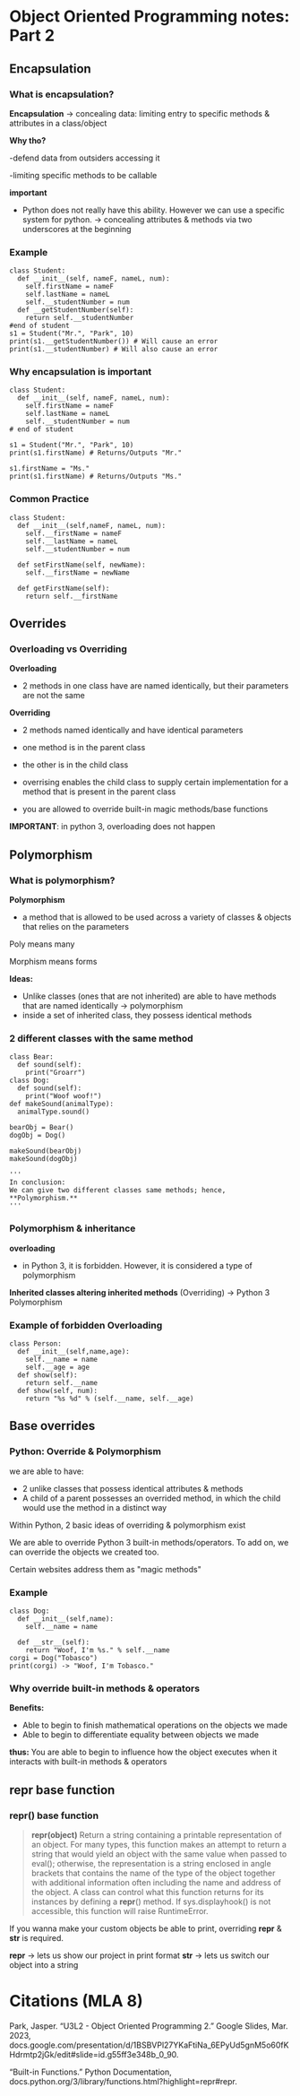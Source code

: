 # Object Oriented Programming notes: Part 2
## Encapsulation 
### What is encapsulation?
**Encapsulation** -> concealing data: limiting entry to specific methods & attributes in a class/object

**Why tho?**

-defend data from outsiders accessing it

-limiting specific methods to be callable

**important**
+ Python does not really have this ability. However we can use a specific system for python. -> concealing attributes & methods via two underscores at the beginning

### Example 
```
class Student: 
  def __init__(self, nameF, nameL, num):
    self.firstName = nameF
    self.lastName = nameL 
    self.__studentNumber = num 
  def __getStudentNumber(self):
    return self.__studentNumber
#end of student 
s1 = Student("Mr.", "Park", 10)
print(s1.__getStudentNumber()) # Will cause an error 
print(s1.__studentNumber) # Will also cause an error 
```
### Why encapsulation is important 
``` 
class Student: 
  def __init__(self, nameF, nameL, num):
    self.firstName = nameF
    self.lastName = nameL
    self.__studentNumber = num 
# end of student 

s1 = Student("Mr.", "Park", 10) 
print(s1.firstName) # Returns/Outputs "Mr."

s1.firstName = "Ms."
print(s1.firstName) # Returns/Outputs "Ms."
```

### Common Practice 

```
class Student: 
  def __init__(self,nameF, nameL, num):
    self.__firstName = nameF
    self.__lastName = nameL
    self.__studentNumber = num 
    
  def setFirstName(self, newName):
    self.__firstName = newName 
    
  def getFirstName(self):
    return self.__firstName 
``` 

## Overrides
### Overloading vs Overriding 

**Overloading** 
+ 2 methods in one class have are named identically, but their parameters are not the same 

**Overriding**
+ 2 methods named identically and have identical parameters

+ one method is in the parent class
+ the other is in the child class 
+ overrising enables the child class to supply certain implementation for a method that is present in the parent class
+ you are allowed to override built-in magic methods/base functions 

**IMPORTANT**: in python 3, overloading does not happen

## Polymorphism 
### What is polymorphism?
**Polymorphism**
+ a method that is allowed to be used across a variety of classes & objects that relies on the parameters 

Poly means many 

Morphism means forms 

**Ideas:**
+ Unlike classes (ones that are not inherited) are able to have methods that are named identically -> polymorphism 
+ inside a set of inherited class, they possess identical methods

### 2 different classes with the same method 
```
class Bear: 
  def sound(self): 
    print("Groarr")
class Dog: 
  def sound(self):
    print("Woof woof!")
def makeSound(animalType):
  animalType.sound()

bearObj = Bear()
dogObj = Dog()

makeSound(bearObj)
makeSound(dogObj)

'''
In conclusion:
We can give two different classes same methods; hence, **Polymorphism.**
'''
```
### Polymorphism & inheritance 
**overloading** 
+ in Python 3, it is forbidden. However, it is considered a type of polymorphism 

**Inherited classes altering inherited methods** (Overriding) -> Python 3 Polymorphism 

### Example of forbidden Overloading
```
class Person:
  def __init__(self,name,age):
    self.__name = name 
    self.__age = age
  def show(self): 
    return self.__name 
  def show(self, num):
    return "%s %d" % (self.__name, self.__age)
```
## Base overrides
### Python: Override & Polymorphism
we are able to have:
+ 2 unlike classes that possess identical attributes & methods 
+ A child of a parent possesses an overrided method, in which the child would use the method in a distinct way

Within Python, 2 basic ideas of overriding & polymorphism exist

We are able to override Python 3 built-in methods/operators. To add on, we can override the objects we created too.

Certain websites address them as "magic methods"

### Example
```
class Dog: 
  def __init__(self,name): 
    self.__name = name 
    
  def __str__(self):
    return "Woof, I'm %s." % self.__name
corgi = Dog("Tobasco")
print(corgi) -> "Woof, I'm Tobasco."
```

### Why override built-in methods & operators 
**Benefits:**
+ Able to begin to finish mathematical operations on the objects we made 
+ Able to begin to differentiate equality between objects we made 

**thus:** You are able to begin to influence how the object executes when it interacts with built-in methods & operators

## __repr__ base function 
### __repr__() base function 
>**repr(object)**
Return a string containing a printable representation of an object. For many types, this function makes an attempt to return a string that would yield an object with the same value when passed to eval(); otherwise, the representation is a string enclosed in angle brackets that contains the name of the type of the object together with additional information often including the name and address of the object. A class can control what this function returns for its instances by defining a __repr__() method. If sys.displayhook() is not accessible, this function will raise RuntimeError.

If you wanna make your custom objects be able to print, overriding __repr__ & __str__ is required.

__repr__ -> lets us show our project in print format 
__str__ -> lets us switch our object into a string

# Citations (MLA 8)
Park, Jasper. “U3L2 - Object Oriented Programming 2.” Google Slides, Mar. 2023, docs.google.com/presentation/d/1BSBVPl27YKaFtiNa_6EPyUd5gnM5o60fKHdrmtp2jGk/edit#slide=id.g55ff3e348b_0_90.

“Built-in Functions.” Python Documentation, docs.python.org/3/library/functions.html?highlight=repr#repr.
